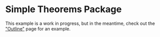 # Simple Theorems Package

This example is a work in progress, but in the meantime, check out the ["Outline"](../elements/creating/outline.md) page for an example.
